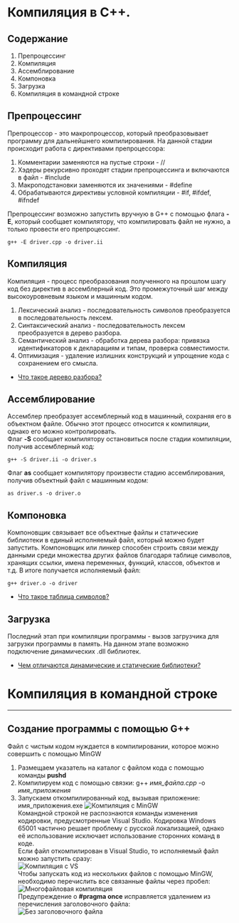 # Компиляция в C++.
## Содержание
1. Препроцессинг
2. Компиляция
3. Ассемблирование
4. Компоновка
5. Загрузка
6. Компиляция в командной строке

## Препроцессинг
Препроцессор - это макропроцессор, который преобразовывает программу для дальнейшнего компилирования. На данной стадии происходит работа с директивами препроцессора:
1. Комментарии заменяются на пустые строки - //
2. Хэдеры рекурсивно проходят стадии препроцессинга и включаются в файл - #include
3. Макроподстановки заменяются их значениями - #define
4. Обрабатываются директивы условной компиляции - #if, #ifdef, #ifndef

Препроцессинг возможно запустить вручную в G++ с помощью флага **-E**, который сообщает компилятору, что компилировать файл не нужно, а только провести его препроцессинг.

    g++ -E driver.cpp -o driver.ii

## Компиляция
Компиляция - процесс преобразования полученного на прошлом шагу код без директив в ассемблерный код. Это промежуточный шаг между высокоуровневым языком и машинным кодом.
1. Лексический анализ - последовательность символов преобразуется в последовательность лексем.
2. Синтаксический анализ - последовательность лексем преобразуется в дерево разбора.
3. Семантический анализ - обработка дерева разбора: привязка идентификаторов к декларациям и типам, проверка совместимости.
4. Оптимизация - удаление излишних конструкций и упрощение кода с сохранением его смысла.

- [Что такое дерево разбора?](https://ru.wikipedia.org/wiki/Синтаксический_анализ)

## Ассемблирование
Ассемблер преобразует ассемблерный код в машинный, сохраняя его в объектном файле. Обычно этот процесс относится к компиляции, однако его можно контролировать. <br>
Флаг **-S** сообщает компилятору остановиться после стадии компиляции, получив ассемблерный код:
    
    g++ -S driver.ii -o driver.s
Флаг **as** сообщает компилятору произвести стадию ассемблирования, получив объектный файл с машинным кодом:

    as driver.s -o driver.o

## Компоновка
Компоновщик связывает все объектные файлы и статические библиотеки в единый исполняемый файл, который можно будет запустить. Компоновщик или линкер способен строить связи между данными среди множества других файлов благодаря таблице символов, хранящих ссылки, имена переменных, функций, классов, объектов и т.д. В итоге получается исполняемый файл:

    g++ driver.o -o driver

- [Что такое таблица символов?](https://ru.wikipedia.org/wiki/Таблица_символов)
## Загрузка
Последний этап при компиляции программы - вызов загрузчика для загрузки программы в память. На данном этапе возможно подключение динамических .dll библиотек.
- [Чем отличаются динамические и статические библиотеки?](https://qna.habr.com/q/489534)

# Компиляция в командной строке
---
## Создание программы с помощью G++
Файл с чистым кодом нуждается в компилировании, которое можно совершить с помощью MinGW
1. Размещаем указатель на каталог с файлом кода с помощью команды **pushd**
2. Компилируем код с помощью связки: g++ *имя_файла.cpp* -o *имя_приложения*
3. Запускаем откомпилированный код, вызывая приложение: имя_приложения.exe
![Компиляция с MinGW](https://user-images.githubusercontent.com/93863789/144062159-4a18aa53-4fa6-46ba-8ca0-063ff94ae4b6.png)</br>
Командной строкой не распознаются команды изменения кодировки, предусмотренные Visual Studio. Кодировка Windows 65001 частично решает проблему с русской локализацией, однако её использование исключает использование сторонних команд в коде. </br>
Если файл откомпилирован в Visual Studio, то исполняемый файл можно запустить сразу:</br>
![Компиляция с VS](https://user-images.githubusercontent.com/93863789/144062213-5fabecf8-d136-4f28-9f36-e85541f5ff4c.png)</br>
Чтобы запускать код из нескольких файлов с помощью MinGW, необходимо перечислить все связанные файлы через пробел:</br>
![Многофайловая компиляция](https://user-images.githubusercontent.com/93863789/144062288-89d35688-4240-4e51-b522-b73e82cfe2fc.png)</br>
Предупреждение о **#pragma once** исправляется удалением из перечисления заголовочного файла:</br>
![Без заголовочного файла](https://user-images.githubusercontent.com/93863789/144062324-fae09af4-7e76-4b0d-a10f-7e22afe1766f.png)
